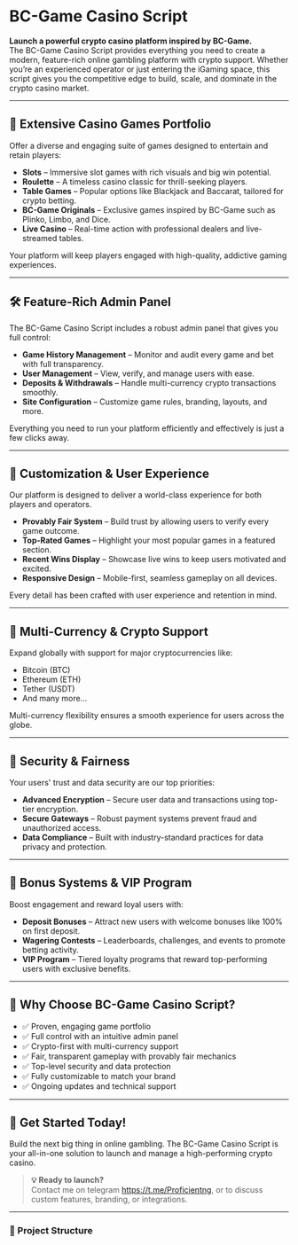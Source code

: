 # BC-Game Casino Script

**Launch a powerful crypto casino platform inspired by BC-Game.**  
The BC-Game Casino Script provides everything you need to create a modern, feature-rich online gambling platform with crypto support. Whether you’re an experienced operator or just entering the iGaming space, this script gives you the competitive edge to build, scale, and dominate in the crypto casino market.

---

## 🎰 Extensive Casino Games Portfolio

Offer a diverse and engaging suite of games designed to entertain and retain players:

- **Slots** – Immersive slot games with rich visuals and big win potential.
- **Roulette** – A timeless casino classic for thrill-seeking players.
- **Table Games** – Popular options like Blackjack and Baccarat, tailored for crypto betting.
- **BC-Game Originals** – Exclusive games inspired by BC-Game such as Plinko, Limbo, and Dice.
- **Live Casino** – Real-time action with professional dealers and live-streamed tables.

Your platform will keep players engaged with high-quality, addictive gaming experiences.

---

## 🛠️ Feature-Rich Admin Panel

The BC-Game Casino Script includes a robust admin panel that gives you full control:

- **Game History Management** – Monitor and audit every game and bet with full transparency.
- **User Management** – View, verify, and manage users with ease.
- **Deposits & Withdrawals** – Handle multi-currency crypto transactions smoothly.
- **Site Configuration** – Customize game rules, branding, layouts, and more.

Everything you need to run your platform efficiently and effectively is just a few clicks away.

---

## 🧩 Customization & User Experience

Our platform is designed to deliver a world-class experience for both players and operators.

- **Provably Fair System** – Build trust by allowing users to verify every game outcome.
- **Top-Rated Games** – Highlight your most popular games in a featured section.
- **Recent Wins Display** – Showcase live wins to keep users motivated and excited.
- **Responsive Design** – Mobile-first, seamless gameplay on all devices.

Every detail has been crafted with user experience and retention in mind.

---

## 💱 Multi-Currency & Crypto Support

Expand globally with support for major cryptocurrencies like:

- Bitcoin (BTC)
- Ethereum (ETH)
- Tether (USDT)
- And many more...

Multi-currency flexibility ensures a smooth experience for users across the globe.

---

## 🔐 Security & Fairness

Your users' trust and data security are our top priorities:

- **Advanced Encryption** – Secure user data and transactions using top-tier encryption.
- **Secure Gateways** – Robust payment systems prevent fraud and unauthorized access.
- **Data Compliance** – Built with industry-standard practices for data privacy and protection.

---

## 🎁 Bonus Systems & VIP Program

Boost engagement and reward loyal users with:

- **Deposit Bonuses** – Attract new users with welcome bonuses like 100% on first deposit.
- **Wagering Contests** – Leaderboards, challenges, and events to promote betting activity.
- **VIP Program** – Tiered loyalty programs that reward top-performing users with exclusive benefits.

---

## 🚀 Why Choose BC-Game Casino Script?

- ✅ Proven, engaging game portfolio
- ✅ Full control with an intuitive admin panel
- ✅ Crypto-first with multi-currency support
- ✅ Fair, transparent gameplay with provably fair mechanics
- ✅ Top-level security and data protection
- ✅ Fully customizable to match your brand
- ✅ Ongoing updates and technical support

---

## 🏁 Get Started Today!

Build the next big thing in online gambling. The BC-Game Casino Script is your all-in-one solution to launch and manage a high-performing crypto casino.

> **💡 Ready to launch?**  
> Contact me on telegram https://t.me/Proficientng, or to discuss custom features, branding, or integrations.

---

### 📂 Project Structure
